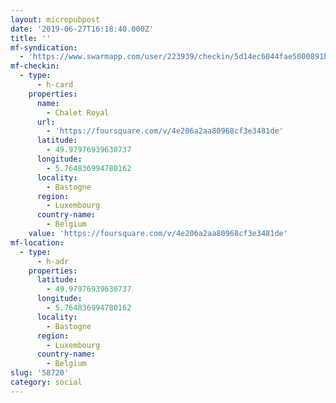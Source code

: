 ```yaml
---
layout: micropubpost
date: '2019-06-27T16:18:40.000Z'
title: ''
mf-syndication:
  - 'https://www.swarmapp.com/user/223939/checkin/5d14ec6044fae5000891b767'
mf-checkin:
  - type:
      - h-card
    properties:
      name:
        - Chalet Royal
      url:
        - 'https://foursquare.com/v/4e206a2aa80968cf3e3481de'
      latitude:
        - 49.97976939630737
      longitude:
        - 5.764836994780162
      locality:
        - Bastogne
      region:
        - Luxembourg
      country-name:
        - Belgium
    value: 'https://foursquare.com/v/4e206a2aa80968cf3e3481de'
mf-location:
  - type:
      - h-adr
    properties:
      latitude:
        - 49.97976939630737
      longitude:
        - 5.764836994780162
      locality:
        - Bastogne
      region:
        - Luxembourg
      country-name:
        - Belgium
slug: '58720'
category: social
---
```

